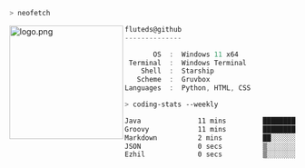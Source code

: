 ```zsh
> neofetch
```

<!--img align="left" src="https://github.com/fluteds.png" alt="logo.png" width="200"/>-->
<img align="left" src="https://external-content.duckduckgo.com/iu/?u=https%3A%2F%2F78.media.tumblr.com%2F975fca5f82161b190efdcaa05ffbd4ec%2Ftumblr_p6q6m9TJF01x3p3jmo1_500.png&f=1&nofb=1" alt="logo.png" width="200"/>

```csharp
fluteds@github
--------------

       OS  :  Windows 11 x64
 Terminal  :  Windows Terminal
    Shell  :  Starship
   Scheme  :  Gruvbox
Languages  :  Python, HTML, CSS
```

```zsh
> coding-stats --weekly
```

<!--START_SECTION:waka-->

```txt
Java              11 mins         ███████████░░░░░░░░░░░░░░   44.26 %
Groovy            11 mins         ███████████░░░░░░░░░░░░░░   43.78 %
Markdown          2 mins          ██░░░░░░░░░░░░░░░░░░░░░░░   08.10 %
JSON              0 secs          ▒░░░░░░░░░░░░░░░░░░░░░░░░   01.93 %
Ezhil             0 secs          ▒░░░░░░░░░░░░░░░░░░░░░░░░   00.74 %
```

<!--END_SECTION:waka-->
